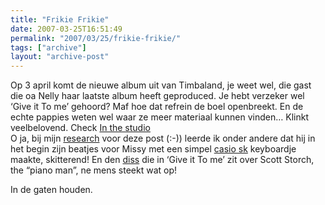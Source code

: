 ```yaml
---
title: "Frikie Frikie"
date: 2007-03-25T16:51:49
permalink: "2007/03/25/frikie-frikie/"
tags: ["archive"]
layout: "archive-post"
---
```

Op 3 april komt de nieuwe album uit van Timbaland, je weet wel, die gast die oa Nelly haar laatste album heeft geproduced. Je hebt verzeker wel ‘Give it To me’ gehoord? Maf hoe dat refrein de boel openbreekt. En de echte pappies weten wel waar ze meer materiaal kunnen vinden… Klinkt veelbelovend. Check [In the studio](http://www.timbalandmusic.com/news/default.aspx/nid/7592 "http://www.timbalandmusic.com/news/default.aspx/nid/7592")  
O ja, bij mijn [research](http://en.wikipedia.org/wiki/Timbaland "http://en.wikipedia.org/wiki/Timbaland") voor deze post (:-)) leerde ik onder andere dat hij in het begin zijn beatjes voor Missy met een simpel [casio sk](http://musicthing.blogspot.com/2004/09/friday-is-timbaland-day-pt-3-shopping.html "http://musicthing.blogspot.com/2004/09/friday-is-timbaland-day-pt-3-shopping.html") keyboardje maakte, skitterend! En den [diss](http://en.wikipedia.org/wiki/Scott_Storch#Timbaland "http://en.wikipedia.org/wiki/Scott_Storch#Timbaland") die in ‘Give it To me’ zit over Scott Storch, the “piano man”, ne mens steekt wat op!

In de gaten houden.
